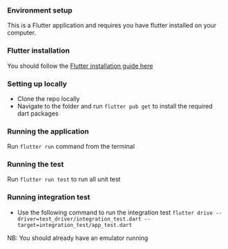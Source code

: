 ### Environment setup
This is a Flutter application and requires you have flutter installed on your computer. 

### Flutter installation
You should follow the [Flutter installation guide here](https://flutter.dev/docs/get-started/install)

### Setting up locally 
- Clone the repo locally
- Navigate to the folder and run `flutter pub get` to install the required dart packages

### Running the application
Run `flutter run` command from the terminal

### Running the test
Run `flutter run test` to run all unit test

### Running integration test
- Use the following command to run the integration test `flutter drive --driver=test_driver/integration_test.dart --target=integration_test/app_test.dart`

NB: You should already have an emulator running